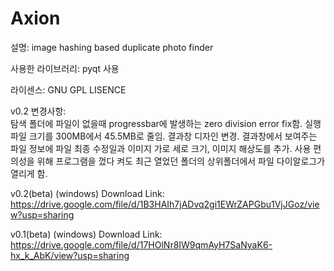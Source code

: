 # Axion


설명: image hashing based duplicate photo finder

사용한 라이브러리: pyqt 사용

라이센스: GNU GPL LISENCE

v0.2 변경사항: </br>
탐색 폴더에 파일이 없을때 progressbar에 발생하는 zero division error fix함. 
실행 파일 크기를 300MB에서 45.5MB로 줄임. 
결과창 디자인 변경. 
결과창에서 보여주는 파일 정보에 파일 최종 수정일과 이미지 가로 세로 크기, 이미지 해상도를 추가. 
사용 편의성을 위해 프로그램을 껐다 켜도 최근 열었던 폴더의 상위폴더에서 파일 다이알로그가 열리게 함.


v0.2(beta) (windows) Download Link: https://drive.google.com/file/d/1B3HAIh7jADvq2gi1EWrZAPGbu1VjJGoz/view?usp=sharing

v0.1(beta) (windows) Download Link: https://drive.google.com/file/d/17HOlNr8IW9qmAyH7SaNyaK6-hx_k_AbK/view?usp=sharing

